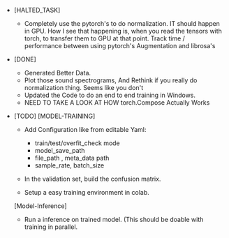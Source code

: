 - [HALTED_TASK] 
  - Completely use the pytorch's to do normalization. IT should happen in GPU. How I see that happening is, 
    when you read the tensors with torch, to transfer them to GPU at that point.
    Track time / performance between using pytorch's Augmentation and librosa's 

- [DONE] 
  - Generated Better Data.
  - Plot those sound spectrograms, And Rethink if you really do normalization thing. Seems like you don't 
  - Updated the Code to do an end to end training in Windows. 
  - NEED TO TAKE A LOOK AT HOW torch.Compose Actually Works


- [TODO] 
  [MODEL-TRAINING]
  - Add Configuration like from editable Yaml: 
    - train/test/overfit_check mode
    - model_save_path
    - file_path , meta_data path
    - sample_rate, batch_size


  - In the validation set, build the confusion matrix. 
  - Setup a easy training environment in colab. 

  [Model-Inference]
  - Run a inference on trained model. (This should be doable with training in parallel.
